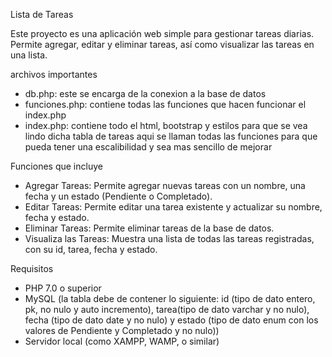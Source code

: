 Lista de Tareas

Este proyecto es una aplicación web simple para gestionar tareas diarias. Permite agregar, editar y eliminar tareas, así como visualizar las tareas en una lista.

archivos importantes
- db.php: este se encarga de la conexion a la base de datos
- funciones.php: contiene todas las funciones que hacen funcionar el index.php
- index.php: contiene todo el html, bootstrap y estilos para que se vea lindo dicha tabla de tareas aqui se llaman todas las funciones para que pueda tener una escalibilidad y sea mas sencillo de mejorar  

Funciones que incluye

- Agregar Tareas: Permite agregar nuevas tareas con un nombre, una fecha y un estado (Pendiente o Completado).
- Editar Tareas: Permite editar una tarea existente y actualizar su nombre, fecha y estado.
- Eliminar Tareas: Permite eliminar tareas de la base de datos.
- Visualiza las Tareas: Muestra una lista de todas las tareas registradas, con su id, tarea, fecha y estado.

Requisitos

- PHP 7.0 o superior
- MySQL (la tabla debe de contener lo siguiente: id (tipo de dato entero, pk, no nulo y auto incremento), tarea(tipo de dato varchar y no nulo), fecha (tipo de dato date y no nulo) y estado (tipo de dato enum con los valores de Pendiente y Completado y no nulo))
- Servidor local (como XAMPP, WAMP, o similar)
